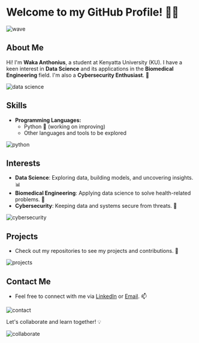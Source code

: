 # Welcome to my GitHub Profile! 🎉🎉

![wave](https://media.giphy.com/media/hvRJCLFzcasrR4ia7z/giphy.gif)

## About Me
Hi! I'm **Waka Anthonius**, a student at Kenyatta University (KU). I have a keen interest in **Data Science** and its applications in the **Biomedical Engineering** field. I'm also a **Cybersecurity Enthusiast**. 🚀

![data science](https://media.giphy.com/media/l0HlUCw8AdbfFfGIY/giphy.gif)

## Skills
- **Programming Languages:**
  - Python 🐍 (working on improving)
  - Other languages and tools to be explored

![python](https://media.giphy.com/media/3o7buirYcmV5nSwIRW/giphy.gif)

## Interests
- **Data Science**: Exploring data, building models, and uncovering insights. 📊
- **Biomedical Engineering**: Applying data science to solve health-related problems. 🏥
- **Cybersecurity**: Keeping data and systems secure from threats. 🔐

![cybersecurity](https://media.giphy.com/media/xT9IgzoKnwFNmISR8I/giphy.gif)

## Projects
- Check out my repositories to see my projects and contributions. 🌟

![projects](https://media.giphy.com/media/3ov9jExd1TBZzr4y2w/giphy.gif)

## Contact Me
- Feel free to connect with me via [LinkedIn](your-linkedin-profile) or [Email](your-email). 📫

![contact](https://media.giphy.com/media/LHZyixOnHwDDy/giphy.gif)

Let's collaborate and learn together! 💡

![collaborate](https://media.giphy.com/media/3oKIPpFLV2i10w3WEY/giphy.gif)
